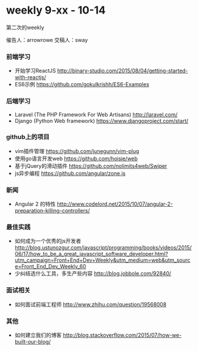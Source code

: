 # weekly 9-xx - 10-14

第二次的weekly

催告人：arrowrowe
交稿人：sway

### 前端学习

- 开始学习ReactJS http://binary-studio.com/2015/08/04/getting-started-with-reactjs/
- ES6示例 https://github.com/gokulkrishh/ES6-Examples

### 后端学习

- Laravel (The PHP Framework For Web Artisans) http://laravel.com/
- Django (Python Web framework) https://www.djangoproject.com/start/

### github上的项目

- vim插件管理 https://github.com/junegunn/vim-plug
- 使用go语言开发web https://github.com/hoisie/web
- 基于jQuery的滑动插件 https://github.com/nolimits4web/Swiper
- js异步编程 https://github.com/angular/zone.js

### 新闻

- Angular 2 的特性 http://www.codelord.net/2015/10/07/angular-2-preparation-killing-controllers/

### 最佳实践

- 如何成为一个优秀的js开发者 http://blog.ustunozgur.com/javascript/programming/books/videos/2015/06/17/how_to_be_a_great_javascript_software_developer.html?utm_campaign=Front+End+Dev+Weekly&utm_medium=web&utm_source=Front_End_Dev_Weekly_60
- 少纠结选什么工具，多生产些内容 http://blog.jobbole.com/92840/


### 面试相关

- 如何面试前端工程师 http://www.zhihu.com/question/19568008

### 其他

- 如何建立我们的博客 http://blog.stackoverflow.com/2015/07/how-we-built-our-blog/
